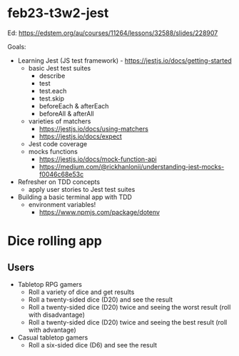 # feb23-t3w2-jest

Ed: https://edstem.org/au/courses/11264/lessons/32588/slides/228907

Goals:

- Learning Jest (JS test framework) - https://jestjs.io/docs/getting-started 
	- basic Jest test suites
		- describe
		- test 
		- test.each
		- test.skip
		- beforeEach & afterEach
		- beforeAll & afterAll
	- varieties of matchers
		- https://jestjs.io/docs/using-matchers
		- https://jestjs.io/docs/expect
	- Jest code coverage
	- mocks functions 
		- https://jestjs.io/docs/mock-function-api 
		- https://medium.com/@rickhanlonii/understanding-jest-mocks-f0046c68e53c 
- Refresher on TDD concepts
	- apply user stories to Jest test suites 
- Building a basic terminal app with TDD
	- environment variables!
		- https://www.npmjs.com/package/dotenv


# Dice rolling app 

## Users 

- Tabletop RPG gamers 
	- Roll a variety of dice and get results 
	- Roll a twenty-sided dice (D20) and see the result 
	- Roll a twenty-sided dice (D20) twice and seeing the worst result (roll with disadvantage) 
	- Roll a twenty-sided dice (D20) twice and seeing the best result (roll with advantage) 
- Casual tabletop gamers 
	- Roll a six-sided dice (D6) and see the result 